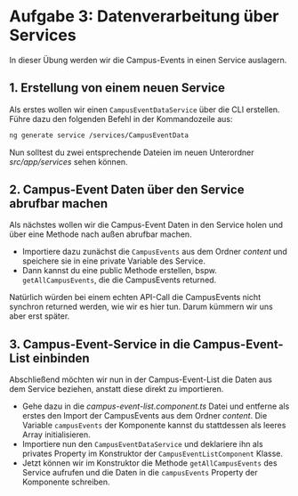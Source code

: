 # Aufgabe 3: Datenverarbeitung über Services

In dieser Übung werden wir die Campus-Events in einen Service auslagern.

## 1. Erstellung von einem neuen Service

Als erstes wollen wir einen `CampusEventDataService` über die CLI erstellen.
Führe dazu den folgenden Befehl in der Kommandozeile aus:

```bash
ng generate service /services/CampusEventData
```

Nun solltest du zwei entsprechende Dateien im neuen Unterordner _src/app/services_ sehen können.

## 2. Campus-Event Daten über den Service abrufbar machen

Als nächstes wollen wir die Campus-Event Daten in den Service holen und über eine Methode nach außen abrufbar machen.

- Importiere dazu zunächst die `CampusEvents` aus dem Ordner _content_ und speichere sie in eine private Variable des Service.
- Dann kannst du eine public Methode erstellen, bspw. `getAllCampusEvents`, die die CampusEvents returned.

Natürlich würden bei einem echten API-Call die CampusEvents nicht synchron returned werden, wie wir es hier tun. Darum kümmern wir uns aber erst später.

## 3. Campus-Event-Service in die Campus-Event-List einbinden

Abschließend möchten wir nun in der Campus-Event-List die Daten aus dem Service beziehen, anstatt diese direkt zu importieren.

- Gehe dazu in die _campus-event-list.component.ts_ Datei und entferne als erstes den Import der CampusEvents aus dem Ordner _content_. Die Variable `campusEvents` der Komponente kannst du stattdessen als leeres Array initialisieren.
- Importiere nun den `CampusEventDataService` und deklariere ihn als privates Property im Konstruktor der `CampusEventListComponent` Klasse.
- Jetzt können wir im Konstruktor die Methode `getAllCampusEvents` des Service aufrufen und die Daten in die `campusEvents` Property der Komponente schreiben.
